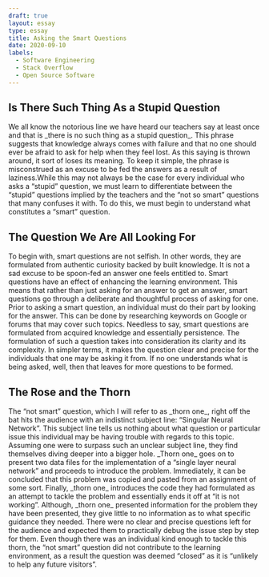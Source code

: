 ```yaml
---
draft: true
layout: essay
type: essay
title: Asking the Smart Questions
date: 2020-09-10
labels:
  - Software Engineering
  - Stack Overflow
  - Open Source Software
---
```


## Is There Such Thing As a Stupid Question
<p> We all know the notorious line we have heard our teachers say at least once and that is _there is no such thing as a stupid question_. This phrase suggests that knowledge always comes with failure and that no one should ever be afraid to ask for help when they feel lost. As this saying is thrown around, it sort of loses its meaning. To keep it simple, the phrase is misconstrued as an excuse to be fed the answers as a result of laziness.While this may not always be the case for every individual who asks a “stupid” question, we must learn to differentiate between the “stupid” questions implied by the teachers and the “not so smart” questions that many confuses it with. To do this, we must begin to understand what constitutes a “smart” question. </p>

## The Question We Are All Looking For
<p> To begin with, smart questions are not selfish. In other words, they are formulated from authentic curiosity backed by built knowledge. It is not a sad excuse to be spoon-fed an answer one feels entitled to. Smart questions have an effect of enhancing the learning environment. This means that rather than just asking for an answer to get an answer, smart questions go through a deliberate and thoughtful process of asking for one. Prior to asking a smart question, an individual must do their part by looking for the answer. This can be done by researching keywords on Google or forums that may cover such topics. Needless to say, smart questions are formulated from acquired knowledge and essentially persistence. The formulation of such a question takes into consideration its clarity and its complexity. In simpler terms, it makes the question clear and precise for the individuals that one may be asking it from. If no one understands what is being asked, well, then that leaves for more questions to be formed. </p>

## The Rose and the Thorn
<p> The “not smart” question, which I will refer to as _thorn one_, right off the bat hits the audience with an indistinct subject line: “Singular Neural Network”. This subject line tells us nothing about what question or particular issue this individual may be having trouble with regards to this topic. Assuming one were to surpass such an unclear subject line, they find themselves diving deeper into a bigger hole. _Thorn one_ goes on to present two data files for the implementation of a “single layer neural network” and proceeds to introduce the problem. Immediately, it can be concluded that this problem was copied and pasted from an assignment of some sort. Finally, _thorn one_ introduces the code they had formulated as an attempt to tackle the problem and essentially ends it off at “it is not working”. Although, _thorn one_ presented information for the problem they have been presented, they give little to no information as to what specific guidance they needed. There were no clear and precise questions left for the audience and expected them to practically debug the issue step by step for them. Even though there was an individual kind enough to tackle this thorn, the “not smart” question did not contribute to the learning environment, as a result the question was deemed “closed” as it is “unlikely to help any future visitors”. </p>
